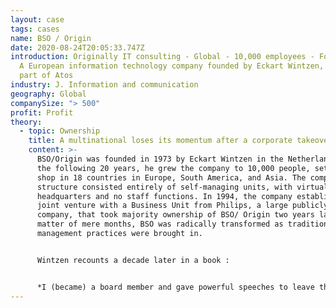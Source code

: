 ```yaml
---
layout: case
tags: cases
name: BSO / Origin
date: 2020-08-24T20:05:33.747Z
introduction: Originally IT consulting - Global - 10,000 employees - For profit.
  A European information technology company founded by Eckart Wintzen, now a
  part of Atos
industry: J. Information and communication
geography: Global
companySize: "> 500"
profit: Profit
theory:
  - topic: Ownership
    title: A multinational loses its momentum after a corporate takeover.
    content: >-
      BSO/Origin was founded in 1973 by Eckart Wintzen in the Netherlands. In
      the following 20 years, he grew the company to 10,000 people, setting up
      shop in 18 countries in Europe, South America, and Asia. The company’s
      structure consisted entirely of self-managing units, with virtually no
      headquarters and no staff functions. In 1994, the company established a
      joint venture with a Business Unit from Philips, a large publicly held
      company, that took majority ownership of BSO/ Origin two years later. In a
      matter of mere months, BSO was radically transformed as traditional
      management practices were brought in.


      Wintzen recounts a decade later in a book :


      *I (became) a board member and gave powerful speeches to leave the system in place. But unfortunately - though not surprisingly given the perspective they came from - my colleagues from Phillips on the board pronounced the word "unacceptable" regularly and forcefully. In the eyes of Phillips it was ' "a deadly sin" ' to give people the authority to hire personnel or even just give away tickets for a musical. I believe that once we literally shouted over the issue until our faces turned red. The two worlds collided, one of strict financial procedures combined with "check, check, double check" with one of "have trust, have trust"*^[Laloux, Frederic. Reinventing Organizations. Nelson Parker (2014), pages 252-253]
---
```

